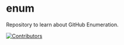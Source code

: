 # enum
Repository to learn about GitHub Enumeration.












































































































































































































[![Contributors](https://img.shields.io/badge/Contributors-3-brightgreen)](https://github.com/EurydiceCorp/enum/graphs/contributors)
